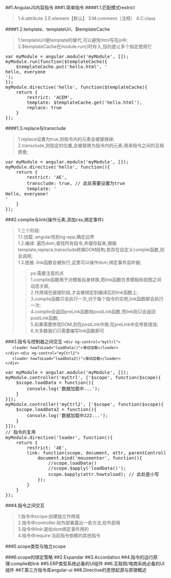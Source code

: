 <style>
a{text-decoration: none;}
a:link{text-decoration: none;}
a:visited{text-decoration: none;}
a:hover{text-decoration: none;}
a:active{text-decoration: none;}
</style>
##1.AngularJS内容指令
###1.简单指令
####1.1.匹配模式restrict
>1.A:attribute
>2.E:element【默认】
>3.M:comment（注释）
>4.C:class

####1.2.template、templateUrl、$templateCache
>1.templateUrl是template的替代,可以避免html写在js中;<br/>
>2.$templateCache在module.run()时存入,目的是让多个指定使用它<br/>
<pre>
var myModule = angular.module('myModule', []); 
myModule.run(function($templateCache){
	$templateCache.put('hello.html', '<div>hello, everyone</div>');
});
myModule.directive('hello', function($templateCache){
	return {
		restrict: 'ACEM',
		template: $templateCache.get('hello.html'),
		replace: true
	}
});
</pre>

####1.3.replace与transclude
>1.replace设置为true,则指令内的元素会被替换掉;<br/>
>2.transclude,则指定的位置,会被替换为指令内的元素;用来指令之间的互相嵌套;<br/>
<pre>
var myModule = angular.module('myModule', []); 
myModule.directive('hello', function(){
	return {
		restrict: 'AE',
		transclude: true, // 此处需要设置为true
		template: '<div>Hello, everyone!<div ng-transclude></div></div>'
	}
});
</pre>

###2.complie与link(操作元素,添加css,绑定事件)
>1.三个阶段:<br/>
>1.1.加载: angular找到ng-app,确定边界<br/>
>1.2.编译: 遍历dom,查找所有指令,并缓存起来,根据template,replace,transclude转换DOM结构;若存在自定义complie函数,则会调用;<br/>
>1.3.链接: link函数会被执行,这里可以操作dom,绑定事件监听器;
>>ps:需要注意的点<br/>
>>1.complie函数用于对模板自身转换,而link函数负责模板和视图之间动态关联;<br/>
>>2.作用域在链接阶段,才会被绑定到编译后的link函数上;<br/>
>>3.complie函数只会执行一次,对于每个指令的实例,link函数都会执行一次;<br/>
>>4.complie会返回preLink函数和postLink函数,而link则只会返回postLink函数;<br/>
>>5.如果需要修改DOM,则在postLink中做,在preLink中会导致错误;<br/>
>>6.大多数我们只需要编写link函数即可


###3.指令与控制器之间交互
`<div ng-control="myCtrl">`<br/>
`	<loader howToLoad="loadData()">滑动加载</loader>`<br/>
`</div>`
`<div ng-control="myCtrl2">`<br/>
`	<loader howToLoad="loadData2()">滑动加载</loader>`<br/>
`</div>`
<pre>
var myModule = angular.module('myModule', []);
myModule.controller('myCtrl', ['$scope', function($scope){
	$scope.loadData = function(){
		console.log('数据加载中...');
	}
}]);
myModule.controller('myCtrl2', ['$scope', function($scope){
	$scope.loadData2 = function(){
		console.log('数据加载中222...');
	}
}]);
// 指令的复用
myModule.directive('loader', function(){
	return {
		restrict: 'AE',
		link: function(scope, document, attr, parentController){
			document.bind('mouseenter', function(){
				//scope.loadData()
				//scope.$apply('loadData()');
				scope.$apply(attr.howtoload); // 此处是小写
			});
		}
	}
});
</pre>
###4.指令之间交互
>1.指令中scope:创建独立作用域<br/>
>2.指令中controller:给外部暴露出一些方法,给外部用<br/>
>3.指令中link:是给dom绑定事件用的<br/>
>4.指令中require:当前指令依赖的其他指令<br/>

###5.scope类型与独立scope


###6.scope的绑定策略
##2.Expandar
##3.Accordation
##4.指令的运行原理:complie和link
##5.ERP类型系统必备的UI组件
##6.互联网/电商系统必备的UI组件
##7.第三方指令库angular-ui
##8.Directive的思想起源与原理概述

